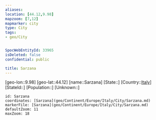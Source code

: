 ```yaml
---
aliases: 
location: [44.12,9.98]
mapzoom: [7,12] 
mapmarker: city 
type: City
tags:
- geo/City


SpocWebEntityId: 33965
isDeleted: false
confidential: public

title: Sarzana
---
```

[geo-lon::9.98]
[geo-lat::44.12]
[name::Sarzana]
[State::]
[Country::[Italy](geo/Continent/Europe/Italy.md)]
[StateId::]
[Population::]
[Unknown::]


```leaflet
id: Sarzana
coordinates: [Sarzana](geo/Continent/Europe/Italy/City/Sarzana.md)
markerFile: [Sarzana](geo/Continent/Europe/Italy/City/Sarzana.md)
defaultZoom: 11 
maxZoom: 18
```


